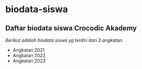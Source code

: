 # biodata-siswa

Daftar biodata siswa Crocodic Akademy
---
*Berikut adalah biodata siswa yg terdiri dari 3 angkatan.*
- Angkatan 2021
- Angkatan 2022
- Angkatan 2023

